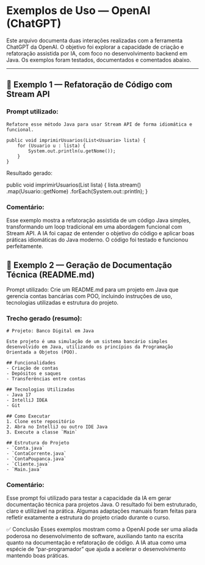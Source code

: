 # Exemplos de Uso — OpenAI (ChatGPT)

Este arquivo documenta duas interações realizadas com a ferramenta ChatGPT da OpenAI. O objetivo foi explorar a capacidade de criação e refatoração assistida por IA, com foco no desenvolvimento backend em Java. Os exemplos foram testados, documentados e comentados abaixo.

---

## 🧠 Exemplo 1 — Refatoração de Código com Stream API

### Prompt utilizado:
```plaintext
Refatore esse método Java para usar Stream API de forma idiomática e funcional.

public void imprimirUsuarios(List<Usuario> lista) {
    for (Usuario u : lista) {
        System.out.println(u.getNome());
    }
}
```
Resultado gerado:

public void imprimirUsuarios(List<Usuario> lista) {
    lista.stream()
         .map(Usuario::getNome)
         .forEach(System.out::println);
}
### Comentário:
Esse exemplo mostra a refatoração assistida de um código Java simples, transformando um loop tradicional em uma abordagem funcional com Stream API. A IA foi capaz de entender o objetivo do código e aplicar boas práticas idiomáticas do Java moderno. O código foi testado e funcionou perfeitamente.

## 🧠 Exemplo 2 — Geração de Documentação Técnica (README.md)
Prompt utilizado:
Crie um README.md para um projeto em Java que gerencia contas bancárias com POO, incluindo instruções de uso, tecnologias utilizadas e estrutura do projeto.
### Trecho gerado (resumo):
```
# Projeto: Banco Digital em Java

Este projeto é uma simulação de um sistema bancário simples desenvolvido em Java, utilizando os princípios da Programação Orientada a Objetos (POO).

## Funcionalidades
- Criação de contas
- Depósitos e saques
- Transferências entre contas

## Tecnologias Utilizadas
- Java 17
- IntelliJ IDEA
- Git

## Como Executar
1. Clone este repositório
2. Abra no IntelliJ ou outro IDE Java
3. Execute a classe `Main`

## Estrutura do Projeto
- `Conta.java`
- `ContaCorrente.java`
- `ContaPoupanca.java`
- `Cliente.java`
- `Main.java`
```
### Comentário:
Esse prompt foi utilizado para testar a capacidade da IA em gerar documentação técnica para projetos Java. O resultado foi bem estruturado, claro e utilizável na prática. Algumas adaptações manuais foram feitas para refletir exatamente a estrutura do projeto criado durante o curso.

✅ Conclusão
Esses exemplos mostram como a OpenAI pode ser uma aliada poderosa no desenvolvimento de software, auxiliando tanto na escrita quanto na documentação e refatoração de código. A IA atua como uma espécie de “par-programador” que ajuda a acelerar o desenvolvimento mantendo boas práticas.
